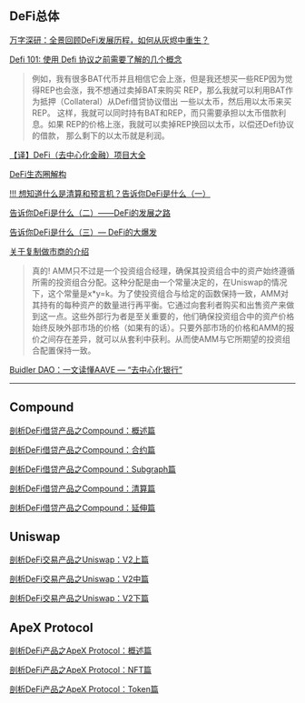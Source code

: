 ## DeFi总体
[万字深研：全景回顾DeFi发展历程，如何从灰烬中重生？](https://www.odaily.news/post/5181535)

[Defi 101: 使用 Defi 协议之前需要了解的几个概念](https://learnblockchain.cn/article/1181)
>例如，我有很多BAT代币并且相信它会上涨，但是我还想买一些REP因为觉得REP也会涨，我不想通过卖掉BAT来购买 REP，那么我就可以利用BAT作为抵押（Collateral）从Defi借贷协议借出 一些以太币，然后用以太币来买REP。
>这样，我就可以同时持有BAT和REP，而只需要承担以太币借款利息。如果 REP的价格上涨，我就可以卖掉REP换回以太币，以偿还Defi协议的借款， 那么剩下的以太币就是利润。

[【译】DeFi（去中心化金融）项目大全](https://learnblockchain.cn/article/1185)

[DeFi生态圈解构](https://learnblockchain.cn/article/676)

[!!! 想知道什么是清算和预言机？告诉你DeFi是什么（一）](https://learnblockchain.cn/article/2558)

[告诉你DeFi是什么（二）——DeFi的发展之路](https://learnblockchain.cn/article/2559)

[告诉你DeFi是什么（三）— DeFi的大爆发](https://learnblockchain.cn/article/2583)

[关于复制做市商的介绍](https://allrecode.com/post/33458)
>真的! AMM只不过是一个投资组合经理，确保其投资组合中的资产始终遵循所需的投资组合分配。这种分配是由一个常量决定的，在Uniswap的情况下，这个常量是x*y=k。为了使投资组合与给定的函数保持一致，AMM对其持有的每种资产的数量进行再平衡。它通过向套利者购买和出售资产来做到这一点。这些外部行为者是至关重要的，他们确保投资组合中的资产价格始终反映外部市场的价格（如果有的话）。只要外部市场的价格和AMM的报价之间存在差异，就可以从套利中获利。从而使AMM与它所期望的投资组合配置保持一致。

[Buidler DAO：一文读懂AAVE — “去中心化银行”](https://mp.weixin.qq.com/s/7yDAl_x3gSyQp1u0Yt7oFA)

***

## Compound
[剖析DeFi借贷产品之Compound：概述篇](https://learnblockchain.cn/article/2593)

[剖析DeFi借贷产品之Compound：合约篇](https://learnblockchain.cn/article/2618)

[剖析DeFi借贷产品之Compound：Subgraph篇](https://learnblockchain.cn/article/2632)

[剖析DeFi借贷产品之Compound：清算篇](https://learnblockchain.cn/article/2643)

[剖析DeFi借贷产品之Compound：延伸篇](https://learnblockchain.cn/article/2711)

## Uniswap
[剖析DeFi交易产品之Uniswap：V2上篇](https://learnblockchain.cn/article/2824)

[剖析DeFi交易产品之Uniswap：V2中篇](https://learnblockchain.cn/article/3047)

[剖析DeFi交易产品之Uniswap：V2下篇](https://learnblockchain.cn/article/3100)

## ApeX Protocol
[剖析DeFi产品之ApeX Protocol：概述篇](https://learnblockchain.cn/article/3898)

[剖析DeFi产品之ApeX Protocol：NFT篇](https://learnblockchain.cn/article/3899)

[剖析DeFi产品之ApeX Protocol：Token篇](https://learnblockchain.cn/article/3900)
